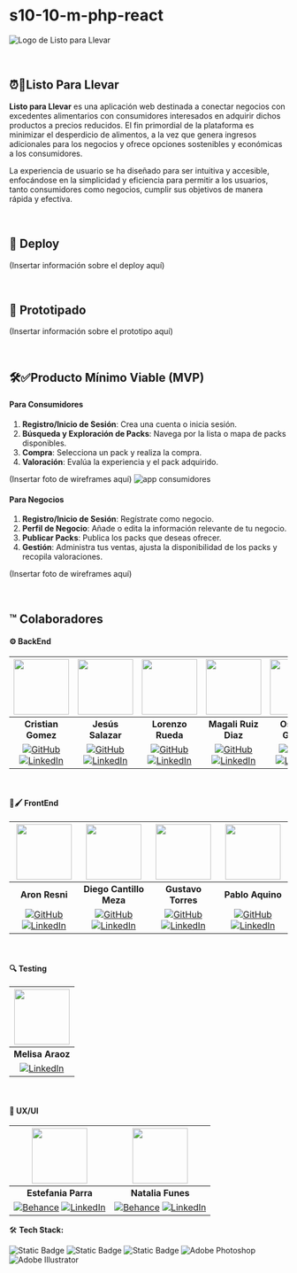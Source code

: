 # s10-10-m-php-react
![Logo de Listo para Llevar]()


<br>

## ⏰🥕Listo Para Llevar

**Listo para Llevar** es una aplicación web destinada a conectar negocios con excedentes alimentarios con consumidores interesados en adquirir dichos productos a precios reducidos. El fin primordial de la plataforma es minimizar el desperdicio de alimentos, a la vez que genera ingresos adicionales para los negocios y ofrece opciones sostenibles y económicas a los consumidores.

La experiencia de usuario se ha diseñado para ser intuitiva y accesible, enfocándose en la simplicidad y eficiencia para permitir a los usuarios, tanto consumidores como negocios, cumplir sus objetivos de manera rápida y efectiva.

<br>

## :rocket: Deploy

(Insertar información sobre el deploy aquí)

<br>

## :triangular_ruler: Prototipado

(Insertar información sobre el prototipo aquí)

<br>

## 🛠️✅Producto Mínimo Viable (MVP)

#### Para Consumidores

1. **Registro/Inicio de Sesión**: Crea una cuenta o inicia sesión.
2. **Búsqueda y Exploración de Packs**: Navega por la lista o mapa de packs disponibles.
3. **Compra**: Selecciona un pack y realiza la compra.
4. **Valoración**: Evalúa la experiencia y el pack adquirido.

(Insertar foto de wireframes aquí)
![app consumidores](https://res.cloudinary.com/dvd8m4kfl/image/upload/v1694612415/app-consumidores.jpg)

#### Para Negocios

1. **Registro/Inicio de Sesión**: Regístrate como negocio.
2. **Perfil de Negocio**: Añade o edita la información relevante de tu negocio.
3. **Publicar Packs**: Publica los packs que deseas ofrecer.
4. **Gestión**: Administra tus ventas, ajusta la disponibilidad de los packs y recopila valoraciones.

(Insertar foto de wireframes aquí)

<br>

## :tm: Colaboradores

#### ⚙️ BackEnd

| <img src="https://avatars.githubusercontent.com/u/67226453?v=4" width="100"> | <img src="https://avatars.githubusercontent.com/u/60443834?v=4" width="100"> | <img src="https://avatars.githubusercontent.com/u/122415240?v=4" width="100"> | <img src="https://avatars.githubusercontent.com/u/114106304?v=4" width="100"> | <img src="https://avatars.githubusercontent.com/u/61032706?v=4" width="100"> |
|:---:|:---:|:---:|:---:|:---:|
| **Cristian Gomez** | **Jesús Salazar** | **Lorenzo Rueda** | **Magali Ruiz Diaz** | **Osdalys Gomez** |
| [![GitHub](https://img.shields.io/badge/GitHub-100000?style=for-the-badge&logo=github&logoColor=white)](https://github.com/cristiangomezdev) [![LinkedIn](https://img.shields.io/badge/linkedin%20-%230077B5.svg?&style=for-the-badge&logo=linkedin&logoColor=white)](URL_linkedin_Cristian) | [![GitHub](https://img.shields.io/badge/GitHub-100000?style=for-the-badge&logo=github&logoColor=white)](https://github.com/Bucchiarati) [![LinkedIn](https://img.shields.io/badge/linkedin%20-%230077B5.svg?&style=for-the-badge&logo=linkedin&logoColor=white)](URL_linkedin_Jesús) | [![GitHub](https://img.shields.io/badge/GitHub-100000?style=for-the-badge&logo=github&logoColor=white)](https://github.com/zightcode) [![LinkedIn](https://img.shields.io/badge/linkedin%20-%230077B5.svg?&style=for-the-badge&logo=linkedin&logoColor=white)](URL_linkedin_Lorenzo) | [![GitHub](https://img.shields.io/badge/GitHub-100000?style=for-the-badge&logo=github&logoColor=white)](https://github.com/maggieruizdiaz22) [![LinkedIn](https://img.shields.io/badge/linkedin%20-%230077B5.svg?&style=for-the-badge&logo=linkedin&logoColor=white)]([URL_linkedin_Magali](https://www.linkedin.com/in/magalíruizdiaz/)) | [![GitHub](https://img.shields.io/badge/GitHub-100000?style=for-the-badge&logo=github&logoColor=white)](https://github.com/OsdaGomez99) [![LinkedIn](https://img.shields.io/badge/linkedin%20-%230077B5.svg?&style=for-the-badge&logo=linkedin&logoColor=white)]([URL_linkedin_Osdalys](https://www.linkedin.com/in/osdalys-gomez/)) |

<br>

#### 🎨🖌️ FrontEnd

| <img src="https://avatars.githubusercontent.com/u/86641852?v=4" width="100"> | <img src="https://avatars.githubusercontent.com/u/109639390?v=4" width="100"> | <img src="https://avatars.githubusercontent.com/u/95319442?v=4" width="100"> | <img src="https://avatars.githubusercontent.com/u/116224713?v=4" width="100"> |
|:---:|:---:|:---:|:---:|
| **Aron Resni** | **Diego Cantillo Meza** | **Gustavo Torres** | **Pablo Aquino** |
| [![GitHub](https://img.shields.io/badge/GitHub-100000?style=for-the-badge&logo=github&logoColor=white)](https://github.com/aronresni) [![LinkedIn](https://img.shields.io/badge/linkedin%20-%230077B5.svg?&style=for-the-badge&logo=linkedin&logoColor=white)](https://www.linkedin.com/in/aron-resnicoff-333b2a215/) | [![GitHub](https://img.shields.io/badge/GitHub-100000?style=for-the-badge&logo=github&logoColor=white)](https://github.com/DiegoCantillo) [![LinkedIn](https://img.shields.io/badge/linkedin%20-%230077B5.svg?&style=for-the-badge&logo=linkedin&logoColor=white)](https://www.linkedin.com/in/luiscantillomeza-2460b6253/) | [![GitHub](https://img.shields.io/badge/GitHub-100000?style=for-the-badge&logo=github&logoColor=white)](https://github.com/betogus) [![LinkedIn](https://img.shields.io/badge/linkedin%20-%230077B5.svg?&style=for-the-badge&logo=linkedin&logoColor=white)](https://www.linkedin.com/in/betogus2009/) | [![GitHub](https://img.shields.io/badge/GitHub-100000?style=for-the-badge&logo=github&logoColor=white)](https://github.com/WebDevCod) [![LinkedIn](https://img.shields.io/badge/linkedin%20-%230077B5.svg?&style=for-the-badge&logo=linkedin&logoColor=white)](https://www.linkedin.com/in/jpabloaquino/) |

<br>

#### 🔍 Testing

| <img src="URL_imagen_Melisa" width="100"> |
|:---:|
| **Melisa Araoz** |
| [![LinkedIn](https://img.shields.io/badge/linkedin%20-%230077B5.svg?&style=for-the-badge&logo=linkedin&logoColor=white)](URL_linkedin_Melisa) |

<br>

#### 🎨 UX/UI

| <img src="https://ca.slack-edge.com/T032Y55Q6VC-U05C293EC0M-1496c22c84bf-512" width="100"> | <img src="https://mir-s3-cdn-cf.behance.net/user/276/b76931603417759.636193075d904.jpg" width="100"> |
|:---:|:---:|
| **Estefania Parra** | **Natalia Funes** |
| [![Behance](https://img.shields.io/badge/Behance-1769ff?style=for-the-badge&logo=behance&logoColor=white)](https://www.behance.net/parraestefania) [![LinkedIn](https://img.shields.io/badge/linkedin%20-%230077B5.svg?&style=for-the-badge&logo=linkedin&logoColor=white)](https://www.linkedin.com/in/estefaniaparra/) | [![Behance](https://img.shields.io/badge/Behance-1769ff?style=for-the-badge&logo=behance&logoColor=white)](https://www.behance.net/nataliafunes) [![LinkedIn](https://img.shields.io/badge/linkedin%20-%230077B5.svg?&style=for-the-badge&logo=linkedin&logoColor=white)](https://ar.linkedin.com/in/natalia-funes-3245a526a) |

:hammer_and_wrench:	**Tech Stack:**

![Static Badge](https://img.shields.io/badge/Figma-black?style=para%20la%20insignia&logo=figma)
![Static Badge](https://img.shields.io/badge/Adobe%20Premiere%20Pro-black?style=para%20la%20insignia&logo=adobepremierepro)
![Static Badge](https://img.shields.io/badge/Chat%20GPT-black?style=para%20la%20insignia&logo=chatgpt)
![Adobe Photoshop](https://badges.aleen42.com/src/photoshop.svg)
![Adobe Illustrator](https://badges.aleen42.com/src/illustrator.svg)
